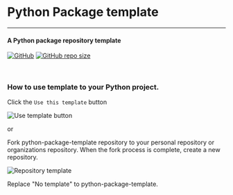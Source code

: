 Python Package template
=======================
-----------------------
#### **A Python package repository template**

[![GitHub](https://img.shields.io/github/license/zeroday0619/python-package-template?style=for-the-badge)](https://github.com/python-package-template/blob/main/LICENSE)
[![GitHub repo size](https://img.shields.io/github/repo-size/zeroday0619/python-package-template?logo=github&style=for-the-badge)](https://github.com/python-package-template)

<br>

### How to use template to your Python project.

Click the ```Use this template``` button


![Use template button](https://github.com/Justintime50/python-template/blob/main/assets/use_template_button.png?raw=true)

or 

Fork python-package-template repository to your personal repository or organizations repository.
When the fork process is complete, create a new repository.

![Repository template](https://media.discordapp.net/attachments/633971402550280192/811561523423477760/unknown.png)

Replace "No template" to python-package-template.
